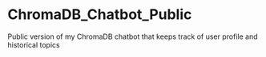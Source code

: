 # ChromaDB_Chatbot_Public
Public version of my ChromaDB chatbot that keeps track of user profile and historical topics
